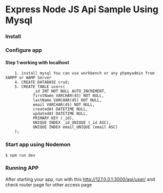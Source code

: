 # Express Node JS Api Sample Using Mysql

### Install



### Configure app

#### Step 1 working with localhost

        1. install mysql You can use workbench or any phpmyadmin from XAMPP or WAMP Server
        4. CREATE DATABASE crud;
        5. CREATE TABLE users(
                _id INT NOT NULL AUTO_INCREMENT,
                firstName VARCHAR(45) NOT NULL,
                lastName VARCHAR(45) NOT NULL,
                email VARCHAR(45) NOT NULL,
                createdAt DATETIME NULL,
                updatedAt DATETIME NULL,
                PRIMARY KEY (_id),
                UNIQUE INDEX _id_UNIQUE (_id ASC),
                UNIQUE INDEX email_UNIQUE (email ASC)
        );


### Start app using Nodemon

    $ npm run dev

### Running APP
After starting your app, run with this http://127.0.0.1:3000/api/user/ and check router page for other access page
